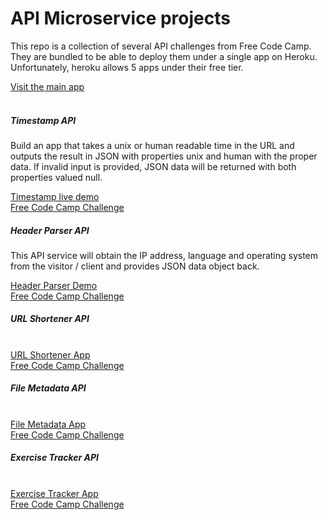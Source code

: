 # API Microservice projects

This repo is a collection of several API challenges from Free Code Camp. They are bundled to be able to deploy them under a single app on Heroku. Unfortunately, heroku allows 5 apps under their free tier.

[Visit the main app](https://rs82.herokuapp.com)
<br />
<br />
##### Timestamp API<br />
Build an app that takes a unix or human readable time in the URL and outputs the result in JSON with properties unix and human with the proper data. If invalid input is provided, JSON data will be returned with both properties valued null.

[Timestamp live demo](https://rs82.herokuapp.com/timestamp)<br />
[Free Code Camp Challenge](https://www.freecodecamp.com/challenges/timestamp-microservice)


##### Header Parser API<br />
This API service will obtain the IP address, language and operating system from the visitor / client and provides JSON data object back.

[Header Parser Demo](https://rs82.herokuapp.com/whoami)
<br />[Free Code Camp Challenge](https://www.freecodecamp.com/challenges/request-header-parser-microservice)


##### URL Shortener API
<br />[URL Shortener App](https://rs82.herokuapp.com/shorten)
<br />[Free Code Camp Challenge]()


##### File Metadata API
<br />[File Metadata App](https://rs82.herokuapp.com/filedata)
<br />[Free Code Camp Challenge](https://www.freecodecamp.com/challenges/file-metadata-microservice)


##### Exercise Tracker API
<br />[Exercise Tracker App](https://rs82.herokuapp.com/exercise/)
<br />[Free Code Camp Challenge](http://beta.freecodecamp.com/en/challenges/api-and-microservice-projects/exercise-tracker)

